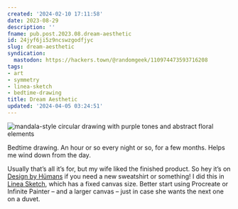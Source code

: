 ```yaml
---
created: '2024-02-10 17:11:58'
date: 2023-08-29
description: ''
fname: pub.post.2023.08.dream-aesthetic
id: 24jyf6ji5z9ncswzgodfjyc
slug: dream-aesthetic
syndication:
  mastodon: https://hackers.town/@randomgeek/110974473593716208
tags:
- art
- symmetry
- linea-sketch
- bedtime-drawing
title: Dream Aesthetic
updated: '2024-04-05 03:24:51'
---
```


![mandala-style circular drawing with purple tones and abstract floral elements](assets/img/2023/cover-2023-08-29.png)

Bedtime drawing. An hour or so every night or so, for a few months. Helps me wind down from the day.

Usually that’s all it’s for, but my wife liked the finished product. So hey it’s on [Design by Hümans](https://www.designbyhumans.com/shop/pullover-hoodie/dream-aesthetic/1924278/) if you need a new sweatshirt or something! I did this in [Linea Sketch](https://linea-app.com/), which has a fixed canvas size. Better start using Procreate or Infinite Painter – and a larger canvas – just in case she wants the next one on a duvet.